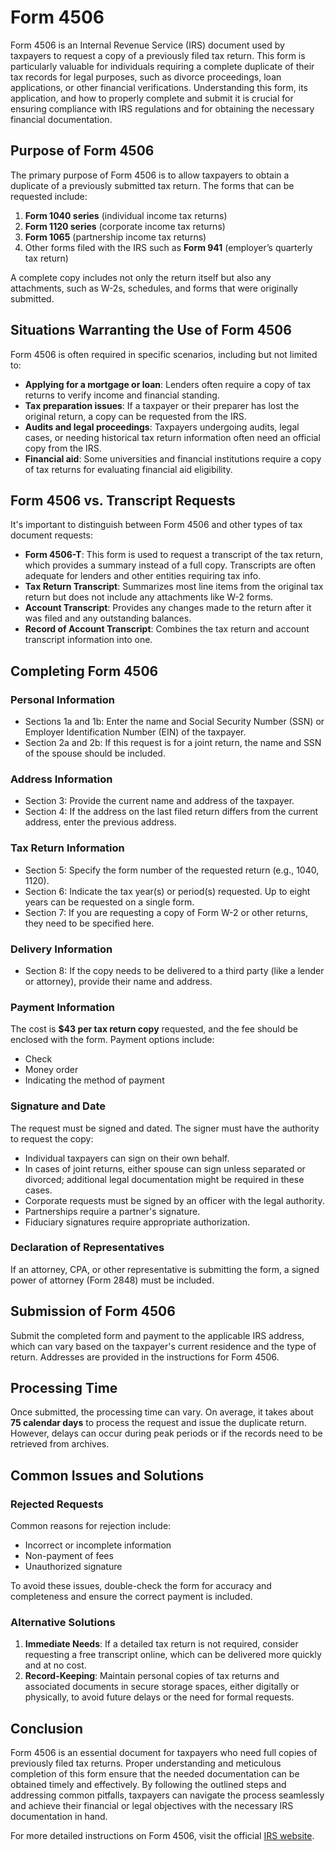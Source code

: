 # Form 4506

Form 4506 is an Internal Revenue Service (IRS) document used by taxpayers to request a copy of a previously filed tax return. This form is particularly valuable for individuals requiring a complete duplicate of their tax records for legal purposes, such as divorce proceedings, loan applications, or other financial verifications. Understanding this form, its application, and how to properly complete and submit it is crucial for ensuring compliance with IRS regulations and for obtaining the necessary financial documentation.

## Purpose of Form 4506

The primary purpose of Form 4506 is to allow taxpayers to obtain a duplicate of a previously submitted tax return. The forms that can be requested include:

1. **Form 1040 series** (individual income tax returns)
2. **Form 1120 series** (corporate income tax returns)
3. **Form 1065** (partnership income tax returns)
4. Other forms filed with the IRS such as **Form 941** (employer’s quarterly tax return)

A complete copy includes not only the return itself but also any attachments, such as W-2s, schedules, and forms that were originally submitted.

## Situations Warranting the Use of Form 4506

Form 4506 is often required in specific scenarios, including but not limited to:

- **Applying for a mortgage or loan**: Lenders often require a copy of tax returns to verify income and financial standing.
- **Tax preparation issues**: If a taxpayer or their preparer has lost the original return, a copy can be requested from the IRS.
- **Audits and legal proceedings**: Taxpayers undergoing audits, legal cases, or needing historical tax return information often need an official copy from the IRS.
- **Financial aid**: Some universities and financial institutions require a copy of tax returns for evaluating financial aid eligibility.

## Form 4506 vs. Transcript Requests

It's important to distinguish between Form 4506 and other types of tax document requests:

- **Form 4506-T**: This form is used to request a transcript of the tax return, which provides a summary instead of a full copy. Transcripts are often adequate for lenders and other entities requiring tax info.
- **Tax Return Transcript**: Summarizes most line items from the original tax return but does not include any attachments like W-2 forms.
- **Account Transcript**: Provides any changes made to the return after it was filed and any outstanding balances.
- **Record of Account Transcript**: Combines the tax return and account transcript information into one.

## Completing Form 4506

### Personal Information

* Sections 1a and 1b: Enter the name and Social Security Number (SSN) or Employer Identification Number (EIN) of the taxpayer.
* Section 2a and 2b: If this request is for a joint return, the name and SSN of the spouse should be included.

### Address Information

* Section 3: Provide the current name and address of the taxpayer.
* Section 4: If the address on the last filed return differs from the current address, enter the previous address.

### Tax Return Information

* Section 5: Specify the form number of the requested return (e.g., 1040, 1120).
* Section 6: Indicate the tax year(s) or period(s) requested. Up to eight years can be requested on a single form.
* Section 7: If you are requesting a copy of Form W-2 or other returns, they need to be specified here.

### Delivery Information

* Section 8: If the copy needs to be delivered to a third party (like a lender or attorney), provide their name and address.

### Payment Information

The cost is **$43 per tax return copy** requested, and the fee should be enclosed with the form. Payment options include:

- Check
- Money order
- Indicating the method of payment

### Signature and Date

The request must be signed and dated. The signer must have the authority to request the copy:

* Individual taxpayers can sign on their own behalf.
* In cases of joint returns, either spouse can sign unless separated or divorced; additional legal documentation might be required in these cases.
* Corporate requests must be signed by an officer with the legal authority.
* Partnerships require a partner's signature.
* Fiduciary signatures require appropriate authorization.

### Declaration of Representatives

If an attorney, CPA, or other representative is submitting the form, a signed power of attorney (Form 2848) must be included.

## Submission of Form 4506

Submit the completed form and payment to the applicable IRS address, which can vary based on the taxpayer's current residence and the type of return. Addresses are provided in the instructions for Form 4506.

## Processing Time

Once submitted, the processing time can vary. On average, it takes about **75 calendar days** to process the request and issue the duplicate return. However, delays can occur during peak periods or if the records need to be retrieved from archives.

## Common Issues and Solutions

### Rejected Requests

Common reasons for rejection include:

- Incorrect or incomplete information
- Non-payment of fees
- Unauthorized signature

To avoid these issues, double-check the form for accuracy and completeness and ensure the correct payment is included.

### Alternative Solutions

1. **Immediate Needs**: If a detailed tax return is not required, consider requesting a free transcript online, which can be delivered more quickly and at no cost.
2. **Record-Keeping**: Maintain personal copies of tax returns and associated documents in secure storage spaces, either digitally or physically, to avoid future delays or the need for formal requests.

## Conclusion

Form 4506 is an essential document for taxpayers who need full copies of previously filed tax returns. Proper understanding and meticulous completion of this form ensure that the needed documentation can be obtained timely and effectively. By following the outlined steps and addressing common pitfalls, taxpayers can navigate the process seamlessly and achieve their financial or legal objectives with the necessary IRS documentation in hand.

For more detailed instructions on Form 4506, visit the official [IRS website](https://www.irs.gov/forms-pubs/about-form-4506).
